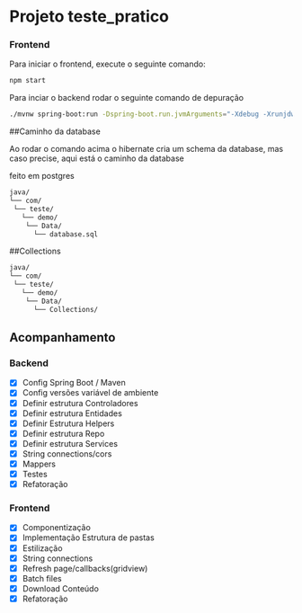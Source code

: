 # Projeto teste_pratico

### Frontend

Para iniciar o frontend, execute o seguinte comando:

```bash
npm start
```

Para inciar o backend rodar o seguinte comando de depuração

```bash
./mvnw spring-boot:run -Dspring-boot.run.jvmArguments="-Xdebug -Xrunjdwp:transport=dt_socket,server=y,suspend=n,address=*:8000"
```

##Caminho da database

Ao rodar o comando acima o hibernate cria um schema da database, mas caso precise, aqui está o caminho da database 

feito em postgres

```bash
java/
└── com/
 └── teste/
   └── demo/
    └── Data/ 
      └── database.sql
```
##Collections 

```bash
java/
└── com/
 └── teste/
   └── demo/
    └── Data/ 
      └── Collections/
```
## Acompanhamento

### Backend

- [x] Config Spring Boot / Maven
- [x] Config versões variável de ambiente
- [x] Definir estrutura Controladores
- [x] Definir estrutura Entidades
- [x] Definir Estrutura Helpers
- [x] Definir estrutura Repo
- [x] Definir estrutura Services
- [x] String connections/cors
- [x] Mappers
- [x] Testes
- [x] Refatoração

### Frontend

- [x] Componentização
- [x] Implementação Estrutura de pastas
- [x] Estilização
- [x] String connections
- [x] Refresh page/callbacks(gridview)
- [x] Batch files
- [x] Download Conteúdo
- [x] Refatoração
